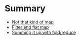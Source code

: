 # Summary

- [Not that kind of map](./chapter_1.md)
- [Filter and flat map](./chapter_2.md)
- [Summing it up with fold/reduce](./chapter_3.md)
